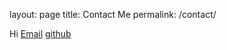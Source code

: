 layout: page
title: Contact Me
permalink: /contact/

Hi
[Email](nathanmac777@hotmail.com)
[github](https://github.com/nathan-mac)
